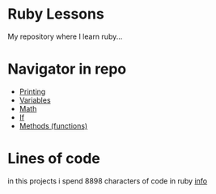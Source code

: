 # Ruby Lessons
My repository where I learn ruby...

# Navigator in repo
- [Printing](https://github.com/SolindekDev/ruby-learning/tree/main/printing-in-ruby)
- [Variables](https://github.com/SolindekDev/ruby-learning/tree/main/variables)
- [Math](https://github.com/SolindekDev/ruby-learning/tree/main/math)
- [If](https://github.com/SolindekDev/ruby-learning/tree/main/if-statements)
- [Methods (functions)](https://github.com/SolindekDev/ruby-learning/tree/main/methods-more-like-functions)

# Lines of code
in this projects i spend 8898 characters of code in ruby
[info](https://api.github.com/repos/SolindekDev/ruby-learning/languages)
